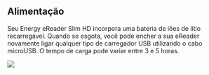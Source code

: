 ## Alimentação

Seu Energy eReader Slim HD incorpora uma bateria de iões de lítio recarregável. Quando se esgota, você pode encher a sua eReader novamente ligar qualquer tipo de carregador USB utilizando o cabo microUSB. O tempo de carga pode variar entre 3 e 5 horas.

![](http://static.energysistem.com/images/manuals/39225/56937434ba471.jpg)
